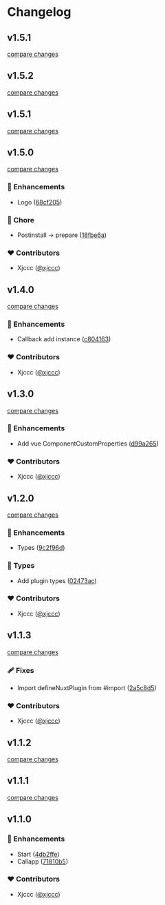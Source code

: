 # Changelog


## v1.5.1

[compare changes](https://github.com/xjccc/nuxt-callapp/compare/v1.5.0...v1.5.1)

## v1.5.2

[compare changes](https://github.com/xjccc/nuxt-callapp/compare/v1.5.0...v1.5.2)

## v1.5.1

[compare changes](https://github.com/xjccc/nuxt-callapp/compare/v1.5.0...v1.5.1)

## v1.5.0

[compare changes](https://github.com/xjccc/nuxt-callapp/compare/v1.4.0...v1.5.0)

### 🚀 Enhancements

- Logo ([68cf205](https://github.com/xjccc/nuxt-callapp/commit/68cf205))

### 🏡 Chore

- Postinstall -> prepare ([18fbe6a](https://github.com/xjccc/nuxt-callapp/commit/18fbe6a))

### ❤️ Contributors

- Xjccc ([@xjccc](http://github.com/xjccc))

## v1.4.0

[compare changes](https://github.com/xjccc/nuxt-callapp/compare/v1.3.0...v1.4.0)

### 🚀 Enhancements

- Callback add instance ([c804163](https://github.com/xjccc/nuxt-callapp/commit/c804163))

### ❤️ Contributors

- Xjccc ([@xjccc](http://github.com/xjccc))

## v1.3.0

[compare changes](https://github.com/xjccc/nuxt-callapp/compare/v1.2.0...v1.3.0)

### 🚀 Enhancements

- Add vue ComponentCustomProperties ([d99a265](https://github.com/xjccc/nuxt-callapp/commit/d99a265))

### ❤️ Contributors

- Xjccc ([@xjccc](http://github.com/xjccc))

## v1.2.0

[compare changes](https://github.com/xjccc/nuxt-callapp/compare/v1.1.3...v1.2.0)

### 🚀 Enhancements

- Types ([9c2f96d](https://github.com/xjccc/nuxt-callapp/commit/9c2f96d))

### 🌊 Types

- Add plugin types ([02473ac](https://github.com/xjccc/nuxt-callapp/commit/02473ac))

### ❤️ Contributors

- Xjccc ([@xjccc](http://github.com/xjccc))

## v1.1.3

[compare changes](https://github.com/xjccc/nuxt-callapp/compare/v1.1.2...v1.1.3)

### 🩹 Fixes

- Import defineNuxtPlugin from #import ([2a5c8d5](https://github.com/xjccc/nuxt-callapp/commit/2a5c8d5))

### ❤️ Contributors

- Xjccc ([@xjccc](http://github.com/xjccc))

## v1.1.2

[compare changes](https://github.com/xjccc/nuxt-callapp/compare/v1.1.1...v1.1.2)

## v1.1.1

[compare changes](https://github.com/xjccc/nuxt-callapp/compare/v1.1.0...v1.1.1)

## v1.1.0


### 🚀 Enhancements

- Start ([4db2ffe](https://github.com/xjccc/nuxt-callapp/commit/4db2ffe))
- Callapp ([71810b5](https://github.com/xjccc/nuxt-callapp/commit/71810b5))

### ❤️ Contributors

- Xjccc ([@xjccc](http://github.com/xjccc))

